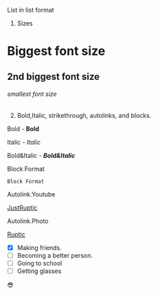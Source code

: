 























List in list format

1. Sizes
# Biggest font size 
## 2nd biggest font size
###### smallest font size
 
2. Bold,Italic, strikethrough, autolinks, and blocks.

Bold - **Bold**

Italic - *Italic*

Bold&Italic - ***Bold&Italic***

Block Format

```
Block Format
```

Autolink.Youtube

[JustRuptic](https://www.youtube.com/watch?v=BhHVS2fSZ-Y)

Autolink.Photo

[Ruptic](https://pbs.twimg.com/media/EZFlfWBVcAAEUj0.jpg)

- [x] Making friends.
- [ ] Becoming a better person.
- [ ] Going to school
- [ ] Getting glasses 

😎 
